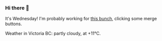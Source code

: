 ### Hi there :wave:

It's Wednesday! I'm probably working for [this bunch](https://github.com/kohofinancial), clicking some merge buttons.

Weather in Victoria BC: partly cloudy, at +11°C.
